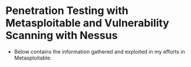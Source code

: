 # Penetration Testing with Metasploitable and Vulnerability Scanning with Nessus
- Below contains the information gathered and exploited in my efforts in Metasploitable.
